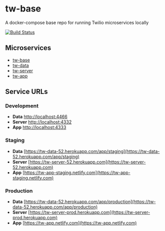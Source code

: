 # tw-base

A docker-compose base repo for running Twilio microservices locally

[![Build Status](https://img.shields.io/circleci/project/github/adriancarriger/tw-base/develop.svg?maxAge=60)](https://circleci.com/gh/adriancarriger/tw-base)

## Microservices

- [tw-base](https://github.com/adriancarriger/tw-base)
- [tw-data](https://github.com/adriancarriger/tw-data)
- [tw-server](https://github.com/adriancarriger/tw-server)
- [tw-app](https://github.com/adriancarriger/tw-app)

## Service URLs

### Development

- **Data** [http://localhost:4466](http://localhost:4466)
- **Server** [http://localhost:4332](http://localhost:4332)
- **App** [http://localhost:4333](http://localhost:4333)

### Staging

- **Data** [https://tw-data-52.herokuapp.com/app/staging](https://tw-data-52.herokuapp.com/app/staging)
- **Server** [https://tw-server-52.herokuapp.com](https://tw-server-52.herokuapp.com)
- **App** [https://tw-app-staging.netlify.com](https://tw-app-staging.netlify.com)

### Production

- **Data** [https://tw-data-52.herokuapp.com/app/production](https://tw-data-52.herokuapp.com/app/production)
- **Server** [https://tw-server-prod.herokuapp.com](https://tw-server-prod.herokuapp.com)
- **App** [https://tw-app.netlify.com](https://tw-app.netlify.com)
